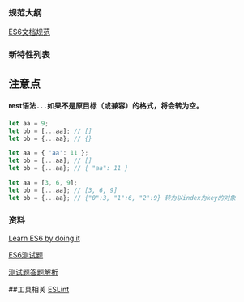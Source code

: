 ### 规范大纲

[ES6文档规范](http://www.ecma-international.org/ecma-262/6.0/index.html)

### 新特性列表


## 注意点

#### rest语法`...`如果不是原目标（或兼容）的格式，将会转为空。

```js
let aa = 9;
let bb = [...aa]; // []
let bb = {...aa}; // {}

let aa = { 'aa': 11 };
let bb = [...aa]; // []
let bb = {...aa}; // { "aa": 11 }

let aa = [3, 6, 9];
let bb = [...aa]; // [3, 6, 9]
let bb = {...aa}; // {"0":3, "1":6, "2":9} 转为以index为key的对象

```

### 资料

[Learn ES6 by doing it](http://es6katas.org/)

[ES6测试题](http://perfectionkills.com/javascript-quiz-es6/)

[测试题答题解析](https://gist.github.com/DmitrySoshnikov/3928607cb8fdba42e712)

##工具相关
[ESLint](https://github.com/eslint/eslint)
